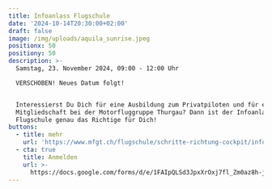 ```yaml
---
title: Infoanlass Flugschule
date: '2024-10-14T20:30:00+02:00'
draft: false
image: /img/uploads/aquila_sunrise.jpeg
positionx: 50
positiony: 50
description: >-
  Samstag, 23. November 2024, 09:00 - 12:00 Uhr

  VERSCHOBEN! Neues Datum folgt!


  Interessierst Du Dich für eine Ausbildung zum Privatpiloten und für eine
  Mitgliedschaft bei der Motorfluggruppe Thurgau? Dann ist der Infoanlass der
  Flugschule genau das Richtige für Dich!
buttons:
  - title: mehr
    url: 'https://www.mfgt.ch/flugschule/schritte-richtung-cockpit/infoabend/'
  - cta: true
    title: Anmelden
    url: >-
      https://docs.google.com/forms/d/e/1FAIpQLSd3JpxXrOxj7fl_Zm0az8h-jQsAsB1TOEE2-HsOPYoi29qRUw/viewform
---
```


